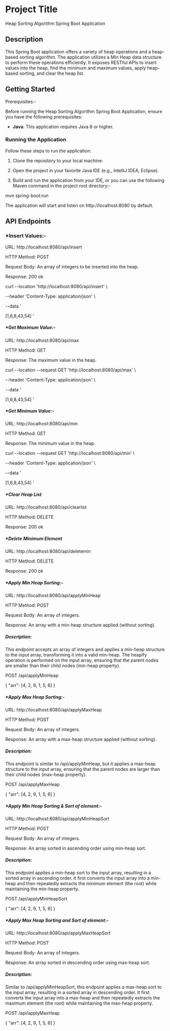 # Project Title

Heap Sorting Algorithm Spring Boot Application
## Description
This Spring Boot application offers a variety of heap operations and a heap-based sorting algorithm. The application utilizes a Min Heap data structure to perform these operations efficiently. It exposes RESTful APIs to insert values into the heap, find the minimum and maximum values, apply heap-based sorting, and clear the heap list.


## Getting Started

Prerequisites:-

Before running the Heap Sorting Algorithm Spring Boot Application, ensure you have the following prerequisites:

- **Java**: This application requires Java 8 or higher.

### Running the Application

Follow these steps to run the application:

1. Clone the repository to your local machine:

2. Open the project in your favorite Java IDE (e.g., IntelliJ IDEA, Eclipse).

3. Build and run the application from your IDE, or you can use the following Maven command in the project root directory:-
  
  mvn spring-boot:run

The application will start and listen on http://localhost:8080 by default.

## API Endpoints

### *Insert Values:-

URL: http://localhost:8080/api/insert

HTTP Method: POST

Request Body: An array of integers to be inserted into the heap.

Response: 200 ok

curl --location 'http://localhost:8080/api/insert' \

--header 'Content-Type: application/json' \

--data '

[1,6,8,43,54]
'

##### *Get Maximum Value:-

URL: http://localhost:8080/api/max

HTTP Method: GET

Response: The maximum value in the heap.

curl --location --request GET 'http://localhost:8080/api/max' \

--header 'Content-Type: application/json' \

--data '

[1,6,8,43,54]
'

##### *Get Minimum Value:-
URL: http://localhost:8080/api/min

HTTP Method: GET

Response: The minimum value in the heap.

curl --location --request GET 'http://localhost:8080/api/min' \

--header 'Content-Type: application/json' \

--data '

[1,6,8,43,54]
'


##### *Clear Heap List
URL: http://localhost:8080/api/clearlist

HTTP Method: DELETE

Response: 200 ok

##### *Delete Minimum Element
URL: http://localhost:8080/api/deletemin

HTTP Method: DELETE

Response: 200 ok


##### *Apply Min Heap Sorting:-
URL: http://localhost:8080/api/applyMinHeap

HTTP Method: POST

Request Body: An array of integers.

Response: An array with a min-heap structure applied (without sorting).

##### Description:
This endpoint accepts an array of integers and applies a min-heap structure to the input array, transforming it into a valid min-heap.
 The heapify operation is performed on the input array, ensuring that the parent nodes are smaller than their child nodes (min-heap property).

POST /api/applyMinHeap

{
  "arr": [4, 2, 9, 1, 5, 6]
}

##### *Apply Max Heap Sorting:-
URL: http://localhost:8080/api/applyMaxHeap

HTTP Method: POST

Request Body: An array of integers.

Response: An array with a max-heap structure applied (without sorting).

##### Description:
This endpoint is similar to /api/applyMinHeap, but it applies a max-heap structure to the input array, 
ensuring that the parent nodes are larger than their child nodes (max-heap property).

POST /api/applyMaxHeap

{
  "arr": [4, 2, 9, 1, 5, 6]
}

##### *Apply Min Heap Sorting & Sort of element:-
URL: http://localhost:8080/api/applyMinHeapSort

HTTP Method: POST

Request Body: An array of integers.

Response: An array sorted in ascending order using min-heap sort.

##### Description:
This endpoint applies a min-heap sort to the input array, resulting in a sorted array in ascending order.
 It first converts the input array into a min-heap and then repeatedly extracts the minimum element (the root) while maintaining the min-heap property.

POST /api/applyMinHeapSort

{
  "arr": [4, 2, 9, 1, 5, 6]
}
##### *Apply Max Heap Sorting and Sort of element:-
URL: http://localhost:8080/api/applyMaxHeapSort

HTTP Method: POST

Request Body: An array of integers.

Response: An array sorted in descending order using max-heap sort.

##### Description:
Similar to /api/applyMinHeapSort, this endpoint applies a max-heap sort to the input array, resulting in a sorted array in descending order.
 It first converts the input array into a max-heap and then repeatedly extracts the maximum element (the root) while maintaining the max-heap property.

POST /api/applyMaxHeap

{
  "arr": [4, 2, 9, 1, 5, 6]
}







